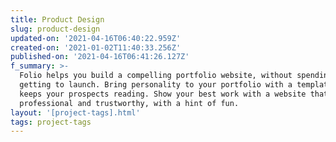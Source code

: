 ```yaml
---
title: Product Design
slug: product-design
updated-on: '2021-04-16T06:40:22.959Z'
created-on: '2021-01-02T11:40:33.256Z'
published-on: '2021-04-16T06:41:26.127Z'
f_summary: >-
  Folio helps you build a compelling portfolio website, without spending ages
  getting to launch. Bring personality to your portfolio with a template that
  keeps your prospects reading. Show your best work with a website that’s
  professional and trustworthy, with a hint of fun.
layout: '[project-tags].html'
tags: project-tags
---
```



